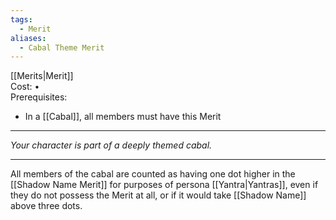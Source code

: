 ```yaml
---
tags:
  - Merit
aliases:
  - Cabal Theme Merit
---
```


[[Merits|Merit]]\
Cost: •\
Prerequisites:
- In a [[Cabal]], all members must have this Merit

---

_Your character is part of a deeply themed cabal._

---

All members of the cabal are counted as having one dot higher in the [[Shadow Name Merit]] for purposes of persona [[Yantra|Yantras]], even if they do not possess the Merit at all, or if it would take [[Shadow Name]] above three dots.